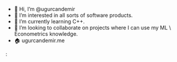- 👋 Hi, I’m @ugurcandemir
- 👀 I’m interested in all sorts of software products.
- 🌱 I’m currently learning C++.
- 💞️ I’m looking to collaborate on projects where I can use my ML \ Econometrics knowledge.
- 🏠 ugurcandemir.me

<!---
ugurcandemir/ugurcandemir is a ✨ special ✨ repository because its `README.md` (this file) appears on your GitHub profile.
You can click the Preview link to take a look at your changes.
--->
:
